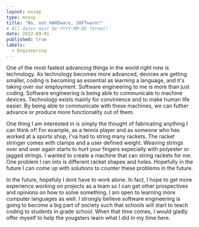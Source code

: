 ```yaml
---
layout: essay
type: essay
title: "No, not HARDware, SOFTware!"
# All dates must be YYYY-MM-DD format!
date: 2022-09-01
published: true
labels:
  - Engineering
---
```



One of the most fastest advancing things in the world right now is technology. As technology becomes more advanced, devices are getting smaller, coding is becoming as essential as learning a language, and it's taking over our employment. Software engineering to me is more than just coding. Software engineering is being able to communicate to machine devices. Technology exists mainly for convinience and to make human life easier. By being able to communicate with these machines, we can futher advance or produce more functionality out of them.

One thing I am interested in is simply the thought of fabricating anything I can think of! For example, as a tennis player and as someone who has worked at a sports shop, I'va had to string many rackets. The racket stringer comes with clamps and a user defined weight. Weaving strings over and over again starts to hurt your fingers especially with polyester or jagged strings. I wanted to create a machine that can string rackets for me. One problem I ran into is different racket shapes and holes. Hopefully in the future I can come up with solutions to counter these problems in the future.

In the future, hopefuly I dont have to work alone. In fact, I hope to get more experience working on projects as a team so I can get other prospectives and opinions on how to solve something. I am open to learning more computer languages as well. I strongly believe software engineering is going to become a big part of society such that schools will start to teach coding to students in grade school. When that time comes, I would gladly offer myself to help the yougsters learn what I did in my time here.


